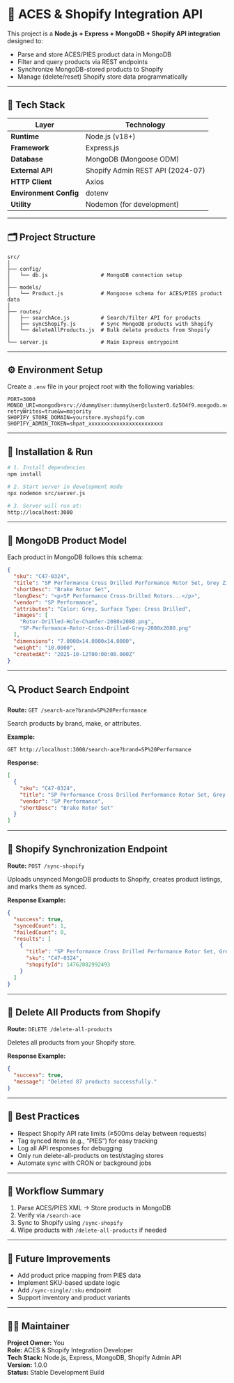 # 🧩 ACES & Shopify Integration API

This project is a **Node.js + Express + MongoDB + Shopify API integration** designed to:
- Parse and store ACES/PIES product data in MongoDB  
- Filter and query products via REST endpoints  
- Synchronize MongoDB-stored products to Shopify  
- Manage (delete/reset) Shopify store data programmatically  

---

## 🚀 Tech Stack

| Layer | Technology |
|-------|-------------|
| **Runtime** | Node.js (v18+) |
| **Framework** | Express.js |
| **Database** | MongoDB (Mongoose ODM) |
| **External API** | Shopify Admin REST API (2024-07) |
| **HTTP Client** | Axios |
| **Environment Config** | dotenv |
| **Utility** | Nodemon (for development) |

---

## 🗂️ Project Structure

```
src/
│
├── config/
│   └── db.js                 # MongoDB connection setup
│
├── models/
│   └── Product.js            # Mongoose schema for ACES/PIES product data
│
├── routes/
│   ├── searchAce.js          # Search/filter API for products
│   ├── syncShopify.js        # Sync MongoDB products with Shopify
│   └── deleteAllProducts.js  # Bulk delete products from Shopify
│
└── server.js                 # Main Express entrypoint
```

---

## ⚙️ Environment Setup

Create a `.env` file in your project root with the following variables:

```env
PORT=3000
MONGO_URI=mongodb+srv://dummyUser:dummyUser@cluster0.6z504f9.mongodb.net/?retryWrites=true&w=majority
SHOPIFY_STORE_DOMAIN=yourstore.myshopify.com
SHOPIFY_ADMIN_TOKEN=shpat_xxxxxxxxxxxxxxxxxxxxxxxx
```

---

## 🔧 Installation & Run

```bash
# 1. Install dependencies
npm install

# 2. Start server in development mode
npx nodemon src/server.js

# 3. Server will run at:
http://localhost:3000
```

---

## 🧱 MongoDB Product Model

Each product in MongoDB follows this schema:

```json
{
  "sku": "C47-0324",
  "title": "SP Performance Cross Drilled Performance Rotor Set, Grey Zinc Coated",
  "shortDesc": "Brake Rotor Set",
  "longDesc": "<p>SP Performance Cross-Drilled Rotors...</p>",
  "vendor": "SP Performance",
  "attributes": "Color: Grey, Surface Type: Cross Drilled",
  "images": [
    "Rotor-Drilled-Hole-Chamfer-2080x2080.png",
    "SP-Performance-Rotor-Cross-Drilled-Grey-2080x2080.png"
  ],
  "dimensions": "7.0000x14.0000x14.0000",
  "weight": "10.0000",
  "createdAt": "2025-10-12T00:00:00.000Z"
}
```

---

## 🔍 Product Search Endpoint

**Route:** `GET /search-ace?brand=SP%20Performance`

Search products by brand, make, or attributes.

**Example:**
```
GET http://localhost:3000/search-ace?brand=SP%20Performance
```

**Response:**
```json
[
  {
    "sku": "C47-0324",
    "title": "SP Performance Cross Drilled Performance Rotor Set, Grey Zinc Coated",
    "vendor": "SP Performance",
    "shortDesc": "Brake Rotor Set"
  }
]
```

---

## 🔄 Shopify Synchronization Endpoint

**Route:** `POST /sync-shopify`

Uploads unsynced MongoDB products to Shopify, creates product listings, and marks them as synced.

**Response Example:**
```json
{
  "success": true,
  "syncedCount": 1,
  "failedCount": 0,
  "results": [
    {
      "title": "SP Performance Cross Drilled Performance Rotor Set, Grey Zinc Coated",
      "sku": "C47-0324",
      "shopifyId": 14762082992493
    }
  ]
}
```

---

## 🧹 Delete All Products from Shopify

**Route:** `DELETE /delete-all-products`

Deletes all products from your Shopify store.

**Response Example:**
```json
{
  "success": true,
  "message": "Deleted 87 products successfully."
}
```

---

## 🧠 Best Practices

- Respect Shopify API rate limits (≥500ms delay between requests)
- Tag synced items (e.g., “PIES”) for easy tracking
- Log all API responses for debugging
- Only run delete-all-products on test/staging stores
- Automate sync with CRON or background jobs

---

## 🧾 Workflow Summary

1. Parse ACES/PIES XML → Store products in MongoDB  
2. Verify via `/search-ace`  
3. Sync to Shopify using `/sync-shopify`  
4. Wipe products with `/delete-all-products` if needed

---

## 🧩 Future Improvements

- Add product price mapping from PIES data  
- Implement SKU-based update logic  
- Add `/sync-single/:sku` endpoint  
- Support inventory and product variants  

---

## 👨‍💻 Maintainer

**Project Owner:** You  
**Role:** ACES & Shopify Integration Developer  
**Tech Stack:** Node.js, Express, MongoDB, Shopify Admin API  
**Version:** 1.0.0  
**Status:** Stable Development Build  

